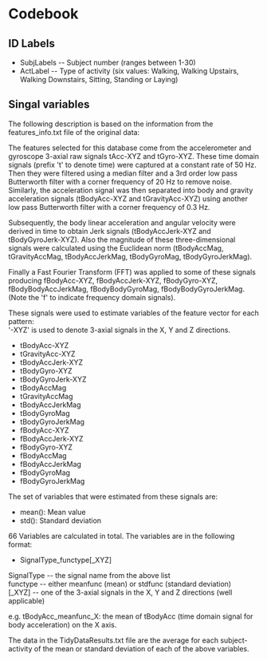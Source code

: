 # Codebook

## ID Labels

* SubjLabels -- Subject number (ranges between 1-30)
* ActLabel -- Type of activity (six values: Walking, Walking Upstairs, Walking Downstairs, Sitting, Standing or Laying)

## Singal variables

The following description is based on the information from the features_info.txt file of the original data:

The features selected for this database come from the accelerometer and gyroscope 3-axial raw signals tAcc-XYZ and tGyro-XYZ. These time domain signals (prefix 't' to denote time) were captured at a constant rate of 50 Hz. Then they were filtered using a median filter and a 3rd order low pass Butterworth filter with a corner frequency of 20 Hz to remove noise. Similarly, the acceleration signal was then separated into body and gravity acceleration signals (tBodyAcc-XYZ and tGravityAcc-XYZ) using another low pass Butterworth filter with a corner frequency of 0.3 Hz. 

Subsequently, the body linear acceleration and angular velocity were derived in time to obtain Jerk signals (tBodyAccJerk-XYZ and tBodyGyroJerk-XYZ). Also the magnitude of these three-dimensional signals were calculated using the Euclidean norm (tBodyAccMag, tGravityAccMag, tBodyAccJerkMag, tBodyGyroMag, tBodyGyroJerkMag). 

Finally a Fast Fourier Transform (FFT) was applied to some of these signals producing fBodyAcc-XYZ, fBodyAccJerk-XYZ, fBodyGyro-XYZ, fBodyBodyAccJerkMag, fBodyBodyGyroMag, fBodyBodyGyroJerkMag. (Note the 'f' to indicate frequency domain signals). 

These signals were used to estimate variables of the feature vector for each pattern:  
'-XYZ' is used to denote 3-axial signals in the X, Y and Z directions.

* tBodyAcc-XYZ
* tGravityAcc-XYZ
* tBodyAccJerk-XYZ
* tBodyGyro-XYZ
* tBodyGyroJerk-XYZ
* tBodyAccMag
* tGravityAccMag
* tBodyAccJerkMag
* tBodyGyroMag
* tBodyGyroJerkMag
* fBodyAcc-XYZ
* fBodyAccJerk-XYZ
* fBodyGyro-XYZ
* fBodyAccMag
* fBodyAccJerkMag
* fBodyGyroMag
* fBodyGyroJerkMag

The set of variables that were estimated from these signals are: 

* mean(): Mean value
* std(): Standard deviation

66 Variables are calculated in total. The variables are in the following format:

* SignalType_functype[_XYZ]

SignalType -- the signal name from the above list  
functype -- either meanfunc (mean) or stdfunc (standard deviation)  
[_XYZ] -- one of the 3-axial signals in the X, Y and Z directions (well applicable)  

e.g. tBodyAcc_meanfunc_X: the mean of tBodyAcc (time domain signal for body acceleration) on the X axis.

The data in the TidyDataResults.txt file are the average for each subject-activity of the mean or standard deviation of each of the above variables.
